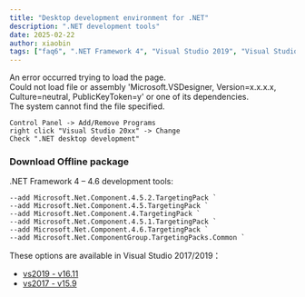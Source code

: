```yaml
---
title: "Desktop development environment for .NET"
description: ".NET development tools"
date: 2025-02-22
author: xiaobin
tags: ["faq6", ".NET Framework 4", "Visual Studio 2019", "Visual Studio 2017"]
---
```


An error occurred trying to load the page.    
Could not load file or assembly 'Microsoft.VSDesigner, Version=x.x.x.x, Culture=neutral, PublicKeyToken=y' or one of its dependencies.    
The system cannot find the file specified.
```
Control Panel -> Add/Remove Programs
right click "Visual Studio 20xx" -> Change
Check ".NET desktop development"
```

### Download Offline package
.NET Framework 4 – 4.6 development tools:
```
--add Microsoft.Net.Component.4.5.2.TargetingPack `
--add Microsoft.Net.Component.4.5.TargetingPack `
--add Microsoft.Net.Component.4.TargetingPack `
--add Microsoft.Net.Component.4.5.1.TargetingPack `
--add Microsoft.Net.Component.4.6.TargetingPack `
--add Microsoft.Net.ComponentGroup.TargetingPacks.Common `
```
These options are available in Visual Studio 2017/2019：
- [vs2019 - v16.11](https://aka.ms/vs/16/release/vs_Community.exe)
- [vs2017 - v15.9](https://aka.ms/vs/15/release/vs_community.exe)
